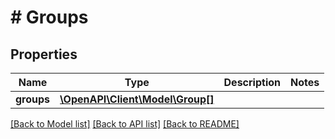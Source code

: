# # Groups

## Properties

Name | Type | Description | Notes
------------ | ------------- | ------------- | -------------
**groups** | [**\OpenAPI\Client\Model\Group[]**](Group.md) |  |

[[Back to Model list]](../../README.md#models) [[Back to API list]](../../README.md#endpoints) [[Back to README]](../../README.md)
